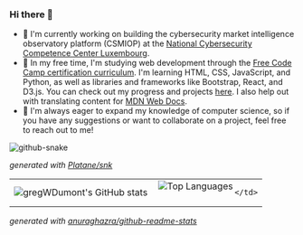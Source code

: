 ### Hi there 👋

- 🔭 I'm currently working on building the cybersecurity market intelligence observatory platform (CSMIOP) at the [National Cybersecurity Competence Center Luxembourg](https://nc3.lu/).
- 🌱 In my free time, I'm studying web development through the [Free Code Camp certification curriculum](https://www.freecodecamp.org/news/freecodecamp-certifications/). I'm learning HTML, CSS, JavaScript, and Python, as well as libraries and frameworks like Bootstrap, React, and D3.js. You can check out my progress and projects [here](https://github.com/gregWDumont/FreeCodeCamp_certifications). I also help out with translating content for [MDN Web Docs](https://developer.mozilla.org/).
- 👯 I'm always eager to expand my knowledge of computer science, so if you have any suggestions or want to collaborate on a project, feel free to reach out to me!

<picture>
	<source
		media="(prefers-color-scheme: dark)" srcset="https://raw.githubusercontent.com/gregWDumont/gregWDumont/output/github-contribution-grid-snake-dark.svg"
	/>
	<source
		media="(prefers-color-scheme: light)" srcset="https://raw.githubusercontent.com/gregWDumont/gregWDumont/output/github-contribution-grid-snake.svg"
	/>
	<img
  		alt="github-snake"
	/>
</picture>

_generated with [Platane/snk](https://github.com/Platane/snk)_

<table>
  <tr>
    <td>
	<img align="left" src="[https://github-readme-stats.vercel.app/api?username=YOUR_USERNAME&show_icons=true&theme=dracula](https://github-readme-stats.vercel.app/api?username=gregWDumont&show_icons=true&count_private=true&theme=chartreuse-dark)" alt="gregWDumont's GitHub stats" />
    </td>
    <td>
<img align="left" src="https://github-readme-stats.vercel.app/api/top-langs/?username=gregWDumont&layout=donut&theme=chartreuse-dark" alt="Top Languages" />

    </td>
  </tr>
</table>

_generated with [anuraghazra/github-readme-stats](https://github.com/anuraghazra/github-readme-stats)_
